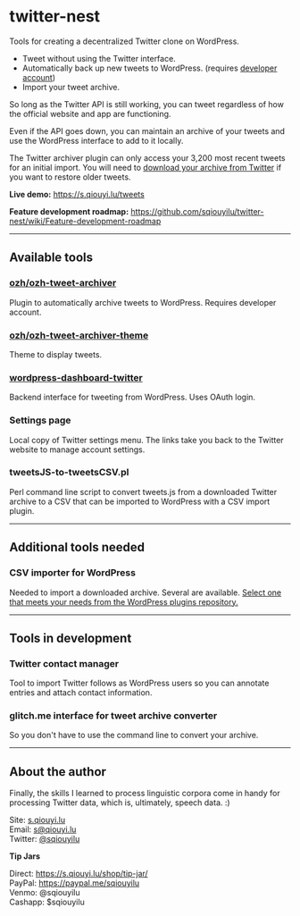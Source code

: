 # twitter-nest
Tools for creating a decentralized Twitter clone on WordPress. 

- Tweet without using the Twitter interface.
- Automatically back up new tweets to WordPress. (requires <a href="https://developer.twitter.com/">developer account</a>)
- Import your tweet archive.

So long as the Twitter API is still working, you can tweet regardless of how the official website and app are functioning. 

Even if the API goes down, you can maintain an archive of your tweets and use the WordPress interface to add to it locally.

The Twitter archiver plugin can only access your 3,200 most recent tweets for an initial import. You will need to <a href="https://help.twitter.com/en/managing-your-account/how-to-download-your-twitter-archive" target="_new">download your archive from Twitter</a> if you want to restore older tweets.

**Live demo:** https://s.qiouyi.lu/tweets

**Feature development roadmap:** https://github.com/sqiouyilu/twitter-nest/wiki/Feature-development-roadmap

----

## Available tools

### <a href="https://github.com/ozh/ozh-tweet-archiver">ozh/ozh-tweet-archiver</a>

Plugin to automatically archive tweets to WordPress. Requires developer account.

### <a href="https://github.com/ozh/ozh-tweet-archiver-theme">ozh/ozh-tweet-archiver-theme</a>

Theme to display tweets.

### <a href="https://wordpress.org/plugins/wordpress-dashboard-twitter/">wordpress-dashboard-twitter</a>

Backend interface for tweeting from WordPress. Uses OAuth login.

### Settings page

Local copy of Twitter settings menu. The links take you back to the Twitter website to manage account settings.

### tweetsJS-to-tweetsCSV.pl

Perl command line script to convert tweets.js from a downloaded Twitter archive to a CSV that can be imported to WordPress with a CSV import plugin.

----

## Additional tools needed

### CSV importer for WordPress

Needed to import a downloaded archive. Several are available. <a href="https://wordpress.org/plugins/tags/csv/">Select one that meets your needs from the WordPress plugins repository.</a>

----

## Tools in development

### Twitter contact manager

Tool to import Twitter follows as WordPress users so you can annotate entries and attach contact information.

### glitch.me interface for tweet archive converter

So you don't have to use the command line to convert your archive.

----

## About the author

Finally, the skills I learned to process linguistic corpora come in handy for processing Twitter data, which is, ultimately, speech data. :)

Site: <a href="https://s.qiouyi.lu/" target="_new">s.qiouyi.lu</a><br />
Email: <a href="mailto:s@qiouyi.lu">s@qiouyi.lu</a><br />
Twitter: <a href="https://twitter.com/sqiouyilu" target="_new">@sqiouyilu</a>

**Tip Jars**

Direct: https://s.qiouyi.lu/shop/tip-jar/<br />
PayPal: https://paypal.me/sqiouyilu<br />
Venmo: @sqiouyilu<br />
Cashapp: $sqiouyilu
